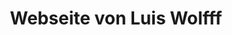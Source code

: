 --- 
layout: pages/index 
title: Webseite von Luis Wolfff
language: en 
text-main : 
    '<p>this comes from the english site.</p>
    <p>hhd</p>'
---